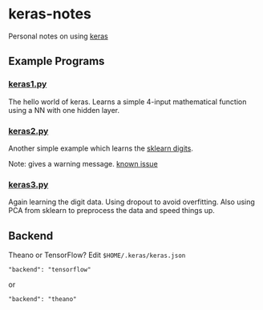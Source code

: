 # keras-notes
Personal notes on using [keras](https://keras.io)

## Example Programs

### [keras1.py](examples/keras1.py)

The hello world of keras.  Learns a simple 4-input mathematical function using a NN with one hidden layer.

### [keras2.py](examples/keras2.py)

Another simple example which learns the [sklearn digits](http://scikit-learn.org/stable/auto_examples/datasets/plot_digits_last_image.html).

Note: gives a warning message.  [known issue](https://github.com/tensorflow/tensorflow/issues/8253)

### [keras3.py](example/keras3.py)

Again learning the digit data.  Using dropout to avoid overfitting.  Also using PCA from
sklearn to preprocess the data and speed things up.


## Backend

Theano or TensorFlow?  Edit `$HOME/.keras/keras.json`

```
"backend": "tensorflow"
```
or 
```
"backend": "theano"
```


